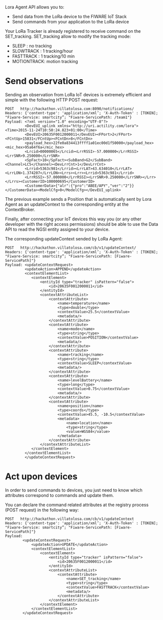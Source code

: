 
Lora Agent API allows you to:

- Send data from the LoRa device to the FIWARE IoT Stack
- Send commands from your application to the LoRa device

Your LoRa Tracker is already registered to receive command on the SET_tracking.
SET_tracking allow to modify the tracking mode:
- SLEEP : no tracking
- SLOWTRACK : 1 tracking/hour
- FASTTRACK : 1 tracking/10 min
- MOTIONTRACK: motion tracking

# Send observations 

Sending an observation from LoRa IoT devices is extremely efficient and simple with the following HTTP POST request:

```
POST   http://hackathon.villatolosa.com:8090/notifications/
Headers: {'content-type': 'application/xml’; 'X-Auth-Token' : [TOKEN]; "Fiware-Service: smartcity”; "Fiware-ServicePath: /team1"}
Payload: <?xml version="1.0" encoding="UTF-8"?>
         <DevEUI_uplink xmlns="http://uri.actility.com/lora"><Time>2015-11-24T10:50:24.823+01:00</Time>
         <DevEUI>20635F0012000011</DevEUI><FPort>2</FPort><FCntUp>15831</FCntUp><FCntDn>8</FCntDn>
         <payload_hex>22fe0a834413ffff1a01ec00d1f50000</payload_hex><mic_hex>95a64f6a</mic_hex>
         <Lrcid>00000065</Lrcid><LrrRSSI>-57.000000</LrrRSSI><LrrSNR>9.250000</LrrSNR>
         <SpFact>10</SpFact><SubBand>G2</SubBand><Channel>LC5</Channel><DevLrrCnt>1</DevLrrCnt>
         <Lrrid>5363c981</Lrrid><LrrLAT>43.634010</LrrLAT><LrrLON>1.374207</LrrLON><Lrrs><Lrr><Lrrid>5363c981</Lrrid>
         <LrrRSSI>-57.000000</LrrRSSI><LrrSNR>9.250000</LrrSNR></Lrr></Lrrs><CustomerID>100000695</CustomerID>
         <CustomerData>{"alr":{"pro":"ABEE/APY","ver":"2"}}</CustomerData><ModelCfg>0</ModelCfg></DevEUI_uplink>
```

The previous example sends a Position that is automatically sent by Lora Agent as an updateContext to the corresponding entity at the ContextBroker.

Finally, after connecting your IoT devices this way you (or any other developer with the right access permissions) should be able to use the Data API to read the NGSI entity assigned to your device.

The corresponding updateContext sended by LoRa Agent:

```
POST   http://hackathon.villatolosa.com/cb/v1/updateContext/
Headers: {'content-type': 'application/xml’; 'X-Auth-Token' : [TOKEN]; "Fiware-Service: smartcity”; "Fiware-ServicePath: [Fiware-ServicePath]"}
Payload: <updateContextRequest>
         <updateAction>APPEND</updateAction>
         <contextElementList>
            <contextElement>
                <entityId type="tracker" isPattern="false">
                    <id>20635F0012000011</id>
                </entityId>
                <contextAttributeList>
                    <contextAttribute>
                        <name>temperature</name>
                        <type>double</type>
                        <contextValue>25.5</contextValue>
                        <metadata/>
                    </contextAttribute>
                    <contextAttribute>
                        <name>mode</name>
                        <type>string</type>
                        <contextValue>POSITION</contextValue>
                        <metadata/>
                    </contextAttribute>
                    <contextAttribute>
                        <name>tracking</name>
                        <type>string</type>
                        <contextValue>SLEEP</contextValue>
                        <metadata/>
                    </contextAttribute>
                    <contextAttribute>
                        <name>levelBattery</name>
                        <type>long</type>
                        <contextValue>0.75</contextValue>
                        <metadata/>
                    </contextAttribute>
                    <contextAttribute>
                        <name>position</name>
                        <type>coords</type>
                        <contextValue>45.5, -10.5</contextValue>
                        <metadata>
                            <name>location</name>
                            <type>string</type>
                            <value>WGS84</value>
                        </metadata>
                    </contextAttribute>
                </contextAttributeList>
            </contextElement>
         </contextElementList>
         </updateContextRequest>

```


# Act upon devices 

In order to send commands to devices, you just need to know which attributes correspond to commands and update them.

You can declare the command related attributes at the registry process (POST request) in the following way:

```
POST   http://hackathon.villatolosa.com/cb/v1/updateContext
Headers: {'content-type': 'application/xml’; 'X-Auth-Token' : [TOKEN]; "Fiware-Service: smartcity”; "Fiware-ServicePath: [Fiware-ServicePath]"}
Payload:
        <updateContextRequest>
            <updateAction>UPDATE</updateAction>
            <contextElementList>
                <contextElement>
                    <entityId type="tracker" isPattern="false">
                        <id>20635F0012000011</id>
                    </entityId>
                    <contextAttributeList>
                        <contextAttribute>
                            <name>SET_tracking</name>
                            <type>string</type>
                            <contextValue>FASTTRACK</contextValue>
                            <metadata/>
                        </contextAttribute>
                    </contextAttributeList>
                </contextElement>
            </contextElementList>
        </updateContextRequest>

```

